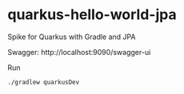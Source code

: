 # quarkus-hello-world-jpa
Spike for Quarkus with Gradle and JPA

Swagger: http://localhost:9090/swagger-ui

Run
```sh
./gradlew quarkusDev
```
